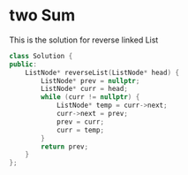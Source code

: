 # two Sum

This is the solution for reverse linked List

```cpp
class Solution {
public:
    ListNode* reverseList(ListNode* head) {
        ListNode* prev = nullptr;
        ListNode* curr = head;
        while (curr != nullptr) {
            ListNode* temp = curr->next; 
            curr->next = prev;            
            prev = curr;                  
            curr = temp;                 
        }
        return prev; 
    }
};
```